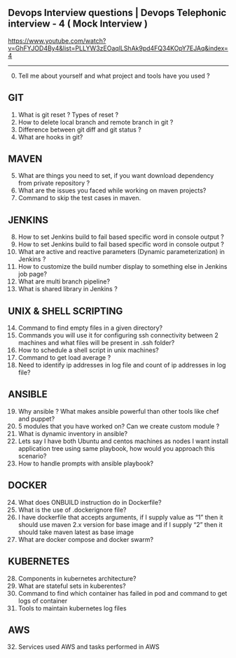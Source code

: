 ##  Devops Interview questions | Devops Telephonic interview - 4 ( Mock Interview ) 
https://www.youtube.com/watch?v=GhFYJOD4By4&list=PLLYW3zEOaqlLShAk9pd4FQ34KOpY7EJAq&index=4

-----------------------------------------------

0. Tell me about yourself and what project and tools have you used ?

GIT
---------------
1. What is git reset ? Types of reset ?
2. How to delete local branch  and remote branch in git ? 
3. Difference between git diff and git status ?
4. What are hooks in git? 

MAVEN
--------
5. What are things you need to set, if you want download dependency from private repository ?
6. What are the issues you faced while working on maven projects?
7. Command to skip the test cases in maven.

JENKINS
----------
8. How to set Jenkins build to fail based specific word in console output ?
9. How to set Jenkins build to fail based specific word in console output ?
10. What are active and reactive parameters (Dynamic parameterization) in Jenkins ?
11. How to customize the build number display to something else in Jenkins job page?
12. What are multi branch pipeline?
13. What is shared library in Jenkins ?

UNIX & SHELL SCRIPTING
-----------
14. Command to find empty files in a given directory?
15. Commands you will use it for configuring ssh connectivity between 2 machines and what files will be present in .ssh folder?
16. How to schedule a shell script in unix machines?
17. Command to get load average ?
18. Need to identify ip addresses in log file and count of ip addresses in log file?

ANSIBLE
------------
19. Why ansible ? What makes ansible powerful than other tools like chef and puppet?
20. 5 modules that you have worked on? Can we create custom module ?
21. What is dynamic inventory in ansible?
22. Lets say I have both Ubuntu and centos machines as nodes I want install application tree using same playbook, how would you approach this scenario? 
23. How to handle prompts with ansible playbook?

DOCKER
----------
24. What does ONBUILD instruction do in Dockerfile?
25. What is the use of .dockerignore file?
26. I have dockerfile that accepts arguments, if I supply value as “1” then it should use maven 2.x version for base image and if I supply “2” then it should take maven latest as base image 
27. What are docker compose and docker swarm?

KUBERNETES
---------
28. Components in kubernetes architecture?
29. What are stateful sets in kuberentes?
30. Command to find which container has failed in pod and command to get logs of container 
31. Tools to maintain kubernetes log files 

AWS
-----
32. Services used AWS and tasks performed in AWS
